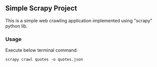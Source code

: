 ## Simple Scrapy Project

This is a simple web crawling application implemented using "scrapy" python lib.

### Usage

Execute below terminal command.

```
scrapy crawl quotes -o quotes.json
```

